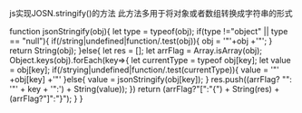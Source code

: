 js实现JOSN.stringify()的方法
此方法多用于将对象或者数组转换成字符串的形式

function jsonStringify(obj){
 	let type = typeof(obj);
 	if(type !="object" || type == "null"){
      if(/string|undefined|function/.test(obj)){
        obj = '"'+obj +'"';
      }
      return String(obj);
 	}else{
      let res = [];
      let arrFlag = Array.isArray(obj);
      Object.keys(obj).forEach(key=>{
        let currentType = typeof obj[key];
        let value = obj[key];
        if(/strying|undefined|function/.test(currentType)){
          value = '"' +obj[key] +'"'
        }else{
          value = jsonStringify(obj[key]);
        }
        res.push((arrFlag? "": '"' + key + '":') + String(value));
      })
      return (arrFlag?"[":"{") + String(res) + (arrFlag?"]":"}");
 	}
}